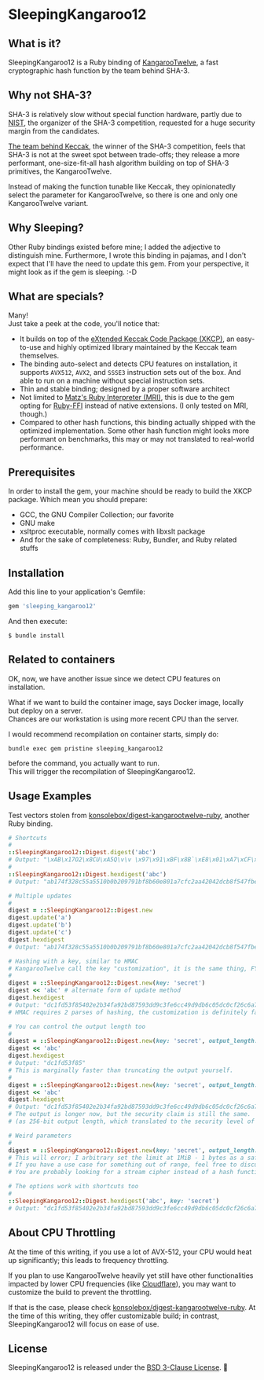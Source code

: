 # SleepingKangaroo12

## What is it?

SleepingKangaroo12 is a Ruby binding of [KangarooTwelve](https://keccak.team/kangarootwelve.html), a fast cryptographic
hash function by the team behind SHA-3.

## Why not SHA-3?

SHA-3 is relatively slow without special function hardware, partly due to [NIST](https://www.nist.gov/), the organizer
of the SHA-3 competition, requested for a huge security margin from the candidates.

[The team behind Keccak](https://keccak.team/), the winner of the SHA-3 competition, feels that SHA-3 is not at the
sweet spot between trade-offs; they release a more performant, one-size-fit-all hash algorithm building on top of SHA-3
primitives, the KangarooTwelve.

Instead of making the function tunable like Keccak, they opinionatedly select the parameter for KangarooTwelve, so there
is one and only one KangarooTwelve variant.

## Why Sleeping?

Other Ruby bindings existed before mine; I added the adjective to distinguish mine. Furthermore, I wrote this binding in
pajamas, and I don't expect that I'll have the need to update this gem. From your perspective, it might look as if the
gem is sleeping. :-D

## What are specials?

Many!  
Just take a peek at the code, you'll notice that:

- It builds on top of the [eXtended Keccak Code Package (XKCP)](https://github.com/XKCP/XKCP), an easy-to-use and highly
  optimized library maintained by the Keccak team themselves.
- The binding auto-select and detects CPU features on installation, it supports `AVX512`, `AVX2`, and `SSSE3`
  instruction sets out of the box. And able to run on a machine without special instruction sets.
- Thin and stable binding; designed by a proper software architect
- Not limited to [Matz's Ruby Interpreter (MRI)](https://en.wikipedia.org/wiki/Ruby_MRI), this is due to the gem opting
  for [Ruby-FFI](https://github.com/ffi/ffi) instead of native extensions.
  (I only tested on MRI, though.)
- Compared to other hash functions, this binding actually shipped with the optimized implementation. Some
  other hash function might looks more performant on benchmarks, this may or may not translated to real-world
  performance.

## Prerequisites

In order to install the gem, your machine should be ready to build the XKCP package. Which mean you should prepare:

- GCC, the GNU Compiler Collection; our favorite
- GNU make
- xsltproc executable, normally comes with libxslt package
- And for the sake of completeness: Ruby, Bundler, and Ruby related stuffs

## Installation

Add this line to your application's Gemfile:

~~~ruby
gem 'sleeping_kangaroo12'
~~~

And then execute:

    $ bundle install

## Related to containers

OK, now, we have another issue since we detect CPU features on installation.

What if we want to build the container image, says Docker image, locally but deploy on a server.  
Chances are our workstation is using more recent CPU than the server.

I would recommend recompilation on container starts, simply do:
~~~
bundle exec gem pristine sleeping_kangaroo12
~~~
before the command, you actually want to run.  
This will trigger the recompilation of SleepingKangaroo12.

## Usage Examples

Test vectors stolen
from [konsolebox/digest-kangarootwelve-ruby](https://github.com/konsolebox/digest-kangarootwelve-ruby), another Ruby
binding.

~~~ruby
# Shortcuts
#
::SleepingKangaroo12::Digest.digest('abc')
# Output: "\xAB\x17O2\x8CU\xA5Q\v\v \x97\x91\xBF\x8B`\xE8\x01\xA7\xCF\xC2\xAAB\x04-\xCB\x8FT\x7F\xBE:}"
#
::SleepingKangaroo12::Digest.hexdigest('abc')
# Output: "ab174f328c55a5510b0b209791bf8b60e801a7cfc2aa42042dcb8f547fbe3a7d"

# Multiple updates
#
digest = ::SleepingKangaroo12::Digest.new
digest.update('a')
digest.update('b')
digest.update('c')
digest.hexdigest
# Output: "ab174f328c55a5510b0b209791bf8b60e801a7cfc2aa42042dcb8f547fbe3a7d"

# Hashing with a key, similar to HMAC
# KangarooTwelve call the key "customization", it is the same thing, FYI
#
digest = ::SleepingKangaroo12::Digest.new(key: 'secret')
digest << 'abc' # alternate form of update method
digest.hexdigest
# Output: "dc1fd53f85402e2b34fa92bd87593dd9c3fe6cc49d9db6c05dc0cf26c6a7e03f"
# HMAC requires 2 parses of hashing, the customization is definitely faster

# You can control the output length too
#
digest = ::SleepingKangaroo12::Digest.new(key: 'secret', output_length: 5)
digest << 'abc'
digest.hexdigest
# Output: "dc1fd53f85"
# This is marginally faster than truncating the output yourself.
#
digest = ::SleepingKangaroo12::Digest.new(key: 'secret', output_length: 64)
digest << 'abc'
digest.hexdigest
# Output: "dc1fd53f85402e2b34fa92bd87593dd9c3fe6cc49d9db6c05dc0cf26c6a7e03fc4b18c621b57dbb8967094b160dbf22ee42402d7e3d45ecab4b02ef0db14b105"
# The output is longer now, but the security claim is still the same.
# (as 256-bit output length, which translated to the security level of 128-bit)

# Weird parameters
#
digest = ::SleepingKangaroo12::Digest.new(key: 'secret', output_length: 1_000_000_000_000)
# This will error; I arbitrary set the limit at 1MiB - 1 bytes as a safety measure. Same for length <= 0
# If you have a use case for something out of range, feel free to discuss.
# You are probably looking for a stream cipher instead of a hash function, though.

# The options work with shortcuts too
# 
::SleepingKangaroo12::Digest.hexdigest('abc', key: 'secret')
# Output: "dc1fd53f85402e2b34fa92bd87593dd9c3fe6cc49d9db6c05dc0cf26c6a7e03f"
~~~

## About CPU Throttling

At the time of this writing, if you use a lot of AVX-512, your CPU would heat up significantly; this leads to frequency throttling.

If you plan to use KangarooTwelve heavily yet still have other functionalities impacted by lower CPU frequencies
(like [Cloudflare](https://blog.cloudflare.com/on-the-dangers-of-intels-frequency-scaling/)),
you may want to customize the build to prevent the throttling.

If that is the case, please check [konsolebox/digest-kangarootwelve-ruby](https://github.com/konsolebox/digest-kangarootwelve-ruby).
At the time of this writing, they offer customizable build; in contrast, SleepingKangaroo12 will focus on ease of use.

## License

SleepingKangaroo12 is released under the [BSD 3-Clause License](LICENSE.md). :tada:
